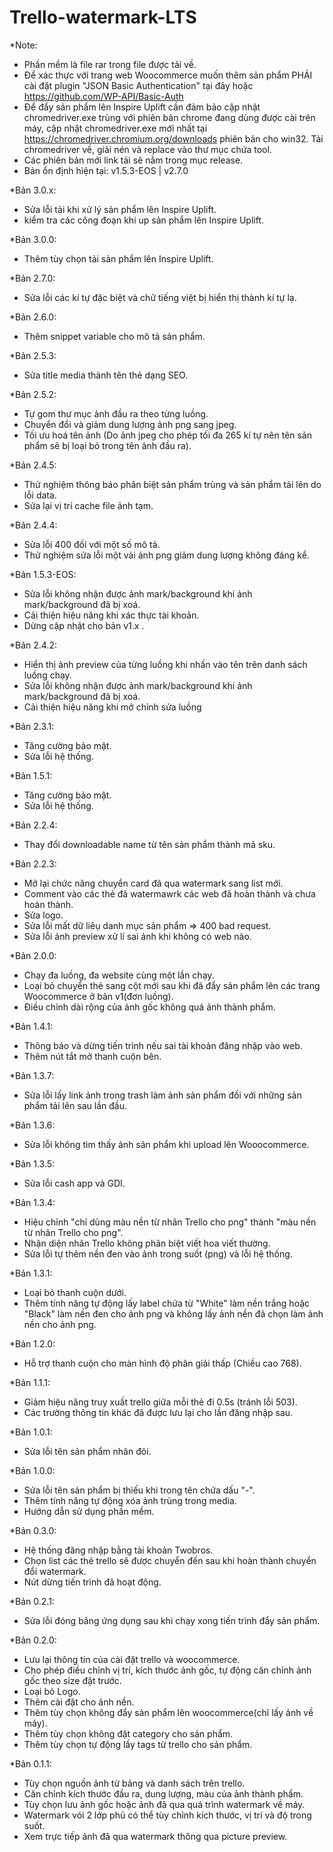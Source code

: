 # Trello-watermark-LTS
*Note: 
- Phần mềm là file rar trong file được tải về.
- Để xác thực với trang web Woocommerce muốn thêm sản phẩm PHẢI cài đặt plugin "JSON Basic Authentication" tại đây hoặc https://github.com/WP-API/Basic-Auth
- Để đẩy sản phẩm lên Inspire Uplift cần đảm bảo cập nhật chromedriver.exe trùng với phiên bản chrome đang dùng được cài trên máy, cập nhật chromedriver.exe mới nhất tại https://chromedriver.chromium.org/downloads phiên bản cho win32. Tải chromedriver về, giải nén và replace vào thư mục chứa tool.
- Các phiên bản mới link tải sẽ nằm trong mục release.
- Bản ổn định hiện tại: v1.5.3-EOS | v2.7.0 

*Bản 3.0.x:
- Sửa lỗi tải khi xử lý sản phẩm lên Inspire Uplift.
- kiểm tra các công đoạn khi up sản phẩm lên Inspire Uplift.

*Bản 3.0.0:
- Thêm tùy chọn tải sản phẩm lên Inspire Uplift.

*Bản 2.7.0:
- Sửa lỗi các kí tự đặc biệt và chữ tiếng việt bị hiển thị thành kí tự lạ.

*Bản 2.6.0:
- Thêm snippet variable cho mô tả sản phẩm.

*Bản 2.5.3:
- Sửa title media thành tên thẻ dạng SEO.

*Bản 2.5.2:
- Tự gom thư mục ảnh đầu ra theo từng luồng.
- Chuyển đổi và giảm dung lượng ảnh png sang jpeg.
- Tối ưu hoá tên ảnh (Do ảnh jpeg cho phép tối đa 265 kí tự nên tên sản phẩm sẽ bị loại bỏ trong tên ảnh đầu ra).

*Bản 2.4.5:
- Thử nghiệm thông báo phân biệt sản phẩm trùng và sản phẩm tải lên do lỗi data.
- Sửa lại vị trí cache file ảnh tạm. 

*Bản 2.4.4:
- Sửa lỗi 400 đối với một số mô tả.
- Thử nghiệm sửa lỗi một vài ảnh png giảm dung lượng không đáng kể.


*Bản 1.5.3-EOS:
- Sửa lỗi không nhận được ảnh mark/background khi ảnh mark/background đã bị xoá.
- Cải thiện hiệu năng khi xác thực tài khoản.
- Dừng cập nhật cho bản v1.x .

*Bản 2.4.2:
- Hiển thị ảnh preview của từng luồng khi nhấn vào tên trên danh sách luồng chạy.
- Sửa lỗi không nhận được ảnh mark/background khi ảnh mark/background đã bị xoá.
- Cải thiện hiệu năng khi mở chỉnh sửa luồng

*Bản 2.3.1:
- Tăng cường bảo mật.
- Sửa lỗi hệ thống.

*Bản 1.5.1:
- Tăng cường bảo mật.
- Sửa lỗi hệ thống.

*Bản 2.2.4:
- Thay đổi downloadable name từ tên sản phẩm thành mã sku.

*Bản 2.2.3:
- Mở lại chức năng chuyển card đã qua watermark sang list mới.
- Comment vào các thẻ đã watermawrk các web đã hoàn thành và chưa hoàn thành.
- Sửa logo.
- Sửa lỗi mất dữ liêụ danh mục sản phẩm => 400 bad request.
- Sửa lỗi ảnh preview xử lí sai ảnh khi không có web nào.

*Bản 2.0.0:
- Chạy đa luồng, đa website cùng một lần chạy.
- Loại bỏ chuyển thẻ sang cột mới sau khi đã đẩy sản phẩm lên các trang Woocommerce ở bản v1(đơn luồng).
- Điều chỉnh dài rộng của ảnh gốc không quá ảnh thành phẩm.

*Bản 1.4.1:
- Thông báo và dừng tiến trình nếu sai tài khoản đăng nhập vào web.
- Thêm nút tắt mở thanh cuộn bên.

*Bản 1.3.7:
- Sửa lỗi lấy link ảnh trong trash làm ảnh sản phẩm đối với những sản phẩm tải lên sau lần đầu.

*Bản 1.3.6:
- Sửa lỗi không tìm thấy ảnh sản phẩm khi upload lên Wooocommerce.

*Bản 1.3.5:
- Sửa lỗi cash app và GDI.

*Bản 1.3.4:
- Hiệu chỉnh "chỉ dùng màu nền từ nhãn Trello cho png" thành "màu nền từ nhãn Trello cho png".
- Nhận diện nhãn Trello không phân biệt viết hoa viết thường.
- Sửa lỗi tự thêm nền đen vào ảnh trong suốt (png) và lỗi hệ thống.

*Bản 1.3.1:
- Loại bỏ thanh cuộn dưới.
- Thêm tính năng tự động lấy label chứa từ "White" làm nền trắng hoặc "Black" làm nền đen cho ảnh png và không lấy ảnh nền đã chọn làm ảnh nền cho ảnh png.

*Bản 1.2.0:
- Hỗ trợ thanh cuộn cho màn hình độ phân giải thấp (Chiều cao 768).

*Bản 1.1.1:
- Giảm hiệu năng truy xuất trello giữa mỗi thẻ đi 0.5s (tránh lỗi 503).
- Các trường thông tin khác đã được lưu lại cho lần đăng nhập sau.

*Bản 1.0.1:
- Sửa lỗi tên sản phẩm nhân đôi.

*Bản 1.0.0:
- Sửa lỗi tên sản phẩm bị thiếu khi trong tên chứa dấu "-".
- Thêm tính năng tự động xóa ảnh trùng trong media.
- Hướng dẫn sử dụng phần mềm.

*Bản 0.3.0:
- Hệ thống đăng nhập bằng tài khoản Twobros.
- Chọn list các thẻ trello sẽ được chuyển đến sau khi hoàn thành chuyển đổi watermark.
- Nút dừng tiến trình đã hoạt động.

*Bản 0.2.1:
- Sửa lỗi đóng băng ứng dụng sau khi chạy xong tiến trình đẩy sản phẩm.

*Bản 0.2.0:
- Lưu lại thông tin của cài đặt trello và woocommerce.
- Cho phép điều chỉnh vị trí, kích thước ảnh gốc, tự động căn chỉnh ảnh gốc theo size đặt trước.
- Loại bỏ Logo.
- Thêm cài đặt cho ảnh nền.
- Thêm tùy chọn không đẩy sản phẩm lên woocommerce(chỉ lấy ảnh về máy).
- Thêm tùy chọn không đặt category cho sản phẩm.
- Thêm tùy chọn tự động lấy tags từ trello cho sản phẩm.

*Bản 0.1.1:
- Tùy chọn nguồn ảnh từ bảng và danh sách trên trello.
- Căn chỉnh kích thước đầu ra, dung lượng, màu  của ảnh thành phẩm.
- Tùy chọn lưu ảnh gốc hoặc ảnh đã qua quá trình watermark về máy.
- Watermark vói 2 lớp phủ có thể tùy chỉnh kích thước, vị trí và độ trong suốt.
- Xem trực tiếp ảnh đã qua watermark thông qua picture preview.

